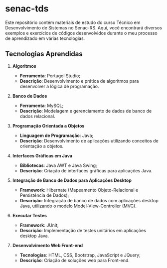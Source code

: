 # senac-tds

Este repositório contém materiais de estudo do curso Técnico em Desenvolvimento de Sistemas no Senac-RS. Aqui, você encontrará diversos exemplos e exercícios de códigos desenvolvidos durante o meu processo de aprendizado em várias tecnologias.

## Tecnologias Aprendidas

1. **Algoritmos**
   - **Ferramenta**: Portugol Studio;
   - **Descrição**: Desenvolvimento e prática de algoritmos para desenvolver a lógica de programação.

2. **Banco de Dados**
   - **Ferramenta**: MySQL;
   - **Descrição**: Modelagem e gerenciamento de dados de banco de dados relacional.

3. **Programação Orientada a Objetos**
   - **Linguagem de Programação**: Java;
   - **Descrição**: Desenvolvimento de aplicações utilizando conceitos de orientação a objetos.

4. **Interfaces Gráficas em Java**
   - **Bibliotecas**: Java AWT e Java Swing;
   - **Descrição**: Criação de interfaces gráficas para aplicações Java.

5. **Integração de Banco de Dados para Aplicações Desktop**
   - **Framework**: Hibernate (Mapeamento Objeto-Relacional e Persistência de Dados);
   - **Descrição**: Integração de banco de dados com aplicações desktop Java, utilizando o modelo Model-View-Controller (MVC).

6. **Executar Testes**
   - **Framework**: JUnit;
   - **Descrição**: Implementação de testes unitários em aplicações desktop Java.

7. **Desenvolvimento Web Front-end**
   - **Tecnologias**: HTML, CSS, Bootstrap, JavaScript e JQuery;
   - **Descrição**: Criação de soluções web para Front-end.
